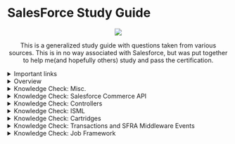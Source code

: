 
# SalesForce Study Guide
  <p align="center"><img src="https://user-images.githubusercontent.com/12513606/156643945-63967b38-5306-4461-9829-a20def922a76.png" /></p>
  
  <p align="center">This is a generalized study guide with questions taken from various sources. This is in no way associated with Salesforce, but was put together to help me(and hopefully others) study and pass the certification. </p>
  
  
<details>
  <summary>Important links</summary>
  
  <br />

  | Description | Link |
  |---|---|
  | Official Documentation (new) | https://developer.salesforce.com/docs/?search_text=post%20action%20link |
  | Official Documentation (old) | https://documentation.b2c.commercecloud.salesforce.com/DOC1/index.jsptopic=%2Fcom.demandware.dochelp%2Fcontent%2Fb2c_commerce%2Ftopics%2Fsite_development%2Fb2c_business_manager_extension_points.html |

  <br />

</details>

<details>
    <summary>Overview</summary>
  
    The following will be various questions I have compiled while studying for the certification test.

  </details>

  <details>
  <summary>Knowledge Check: Misc.</summary>

  <br />

  | Question  | Choices | Answer  |
  |---|---|---|
  | Question - Where would apple pay be disabled for a site? Payment methods, payment processor, or apple pay |  | <details><summary>Reveal Answer</summary>Payment Method</details>  |
  | Question - Which product types are there in SFCC ? |  | <details><summary>Reveal Answer</summary>Standard, base(master), variation group, variation product, product set, product bundle.</details>  |  |
  | Question - What is the correct syntax to define hooks in package.json file in order to configure functionality to be called at a specific point in your application flow or at a specific event? |  | { "hooks": "./cartridge/scripts/hooks.json" } |
  | Question - How would you make a variable be persistent during multiple pages for your current Site? |  | <isset name="var" scope="session"> |
  | Question - What would be the expected cache policy for a page that is rendered by another page where its controller has defined cache.applyDefaultCache in its middleware chain? |  | If this page is rendered by another controller with another cache configuration it would overwrite the previous one |
  | Question - Cache for stored pages are only invalidated and a new one pulled from the applications server when |  | The defined caching time is exceeded or a replication is performed, or the merchant triggers an explicit page cache invalidation in Business Manager. |
  | Question - What happens if the log size limit is reached? |  | Logging is suspended until the next day |
  | Question - A storefront user is trying to submit a form, but nothing is happening and data is not submitted. What is the reason? | a. `No action attribute` <br><br> b. `Validation Failing` <br><br> c. `CSRF validation failed` <br><br> d. `The transaction failed on the controller action` <br><br> e. `all answers are correct` | <details><summary>Reveal answer</summary>All answers are correct</details> |
  | Question - File types accepted to import data in a sandbox instance? Choose all answers that apply. | a. `JSON` <br><br> b. `CSV` <br><br> c. `XML` <br><br> d. `YAML` <br><br> d. `B and C are correct` | <details><summary>Reveal answer</summary> d. B and C are correct</details> |
  | Question - Select the correct syntax about how to use <isprint> tag. | a. `<isprint value="${pdict.numbers}" style="INT" />` <br><br> b. `<isprint value="${pdict.numbers}" />` <br><br> c. `<isprint value="${pdict.numbers}" encoding="false" />` <br><br> d. `<isprint value="${pdict.numbers}" formater="INTEGER" />` | <details><summary>Reveal answer</summary> the answer is b </details> |
  | Question - Given this piece of code, how can you access it inside the loop? `<isloop items="${pdict.listOfItems}" status="status" var="variable">` | a. `${pdict.variable}` <br><br> b. `${status}` <br><br> c. `${variable}` <br><br> d. `${listOfItems[status.index]}` | <details><summary>Reveal answer</summary> c. #{variable} </details> |
  | Question - What is the purpose of the `<isif>` tag? | a. `Anything enclosed in an <isif>... </isif> structure isn't parsed by the template processor and doesn't appear in the generated storefront page.` <br><br>  b. `With <isif> you can loop through the elements of a specified iterator.` <br><br> c. `The <isif> tag outputs the result of expressions and template variables` <br><br> d. `The <isif> tag group lets you create conditional programming constructs using custom tags` | <details><summary>Reveal answer</summary> d. The `<isif>` tag group lets you create conditional programming constructs using custom tags </details> |
  | Question - Select ISML tag or tags that allows you to reuse code in your templates | a. `<isinclude>` <br><br> b. `<isloop>` <br><br> c. `<isdecorate>` <br><br> d. `<iscontent>` <br><br> e. `A and D are correct` <br><br> f. `A and C are correct` | <details><summary>Reveal answer</summary> f. A and C are correct </details> |
  | Question - What salesforce tag is the best way to debug on ISML? | a. `<ismodule>` <br><br> b. `<isdebug>` <br><br> c. `<iscontent>` <br><br> d. `<isprint>` | <details><summary>Reveal answer</summary> d. `<isprint>` </details> |
  | Question - Inside a job flow… how can you set it up so that a job step returns a flag to be used by next job steps? | a. On BM, enable exit status rules <br><br> b. Create script with `return new Status(Status.OK);` <br><br> c. Create script with `return new StatusFlag(Status.OK);` <br><br> d. Create script with `return new Status(Status.OK, 'OK');` <br><br> e. B and D are correct | <details><summary>Reveal answer</summary> e. B and D are correct </details> |
  | For your current site you have multiple locales defined. You’re checking PDP in order to check product description. What happens when a certain locale is not found? | a. `No description is shown` <br><br> b. `Error message is shown` <br><br> c. `Description is shown in fallback locale if configured` <br><br> d. `A and C are both correct` | <details><summary>Reveal answer</summary> d. A and C are both correct. </details> |
  | Question | Choices | <details><summary>Reveal answer</summary> answer here </details> |
  | Question | Choices | <details><summary>Reveal answer</summary> answer here </details> |
  | Question | Choices | <details><summary>Reveal answer</summary> answer here </details> |
  | Question | Choices | <details><summary>Reveal answer</summary> answer here </details> |
  | Question | Choices | <details><summary>Reveal answer</summary> answer here </details> |
  | Question | Choices | <details><summary>Reveal answer</summary> answer here </details> |
  | Question | Choices | <details><summary>Reveal answer</summary> answer here </details> |
  | Question | Choices | <details><summary>Reveal answer</summary> answer here </details> |
  
  <br />
</details>

<details>
  <summary>Knowledge Check: Salesforce Commerce API</summary>

  <br />
  
  | Question  | Answer  |
  |---|---|
  | Some of the core models are extendable and configurable through decorator pattern | True  |
  | You are writing a mobile storefront application, and you need to implement the checkout using Commerce APIs. Which API will you use? | Shopper API |
  | In order to connect Sample Apps to your sandbox, what are some of the parameters you need to set up in api.js? Select the 2 correct choices. | 1. SiteId, ClientId, RealmId, InstanceId. <br/> 2. SiteId, RealmId, InstanceId, ShortCode  |
  | Where are allowed scopes configured for the Commerce API? | API Client in Account Manager |
  | When do you use Shopper API over Management API? Select the 2 correct choices. | 1. When adding a product to a basket <br /> 2. When login a customer into the site|
  | What are some of the reasons for adopting Headless Commerce? Select the 2 correct answers. | 1. It decouples the front end from the back end <br /> 2. It offers great flexibility to make changes |

  <br />
</details>

<details>
<summary>Knowledge Check: Controllers</summary>

  <br />
  
| Question  | Answer  |
|---|---|
| What file does this code refer to: `require('server');` | server.js in the modules/server folder</details> |
| Which of the following statements is not correct? | A controller can invoke another controller</details> |
| Which is not a method for extending a specific controller route (i.e. Home-Show) | Extend |
| If you extend a controller route, can you prepend as well as append to the same route? | True |
| If you remove `next();` on a route, what is the effect? | The next middleware function in the chain is not executed |
| Where can you find the methods of the response (res) attribute used in routes? For example, `res.render()` | Under SFRA / Server-side JS / Class: <a href="https://documentation.b2c.commercecloud.salesforce.com/DOC1/index.jsp?topic=%2Fcom.demandware.dochelp%2Fsfrajsdoc%2Fjs%2Fserver%2Fmodules_server_response.js.html">Response documentation</a> |
  
  <br />
</details>

<details>
  <summary>Knowledge Check: ISML</summary>

  <br />
  
  | Question  | Answer  |
  |---|---|
  | The SFRA modules directory is a cartridge | False |
  | The cartridge path controls the behavior of your site | True |
  | Cartridges can only be uploaded using VSCode | False |
  | Which one of these is considered a best practice? | Create your custom code in a cartridge, and put that cartridge in front of `app_storefront_base` in the cartridge path |
  | If there are 2 code versions in your sandbox, which one is a true statement? | During execution, the cartridge path looks for cartridges in the active version  |

</details>

<details>
  <summary>Knowledge Check: Cartridges</summary>

  <br />
  
  | Question  | Answer  |
  |---|---|
  | The SFRA modules directory is a cartridge | False |
  | The cartridge path controls the behavior of your site | True |
  | Cartridges can only be uploaded using VSCode | False |
  | Which one of these is considered a best practice? | Create your custom code in a cartridge, and put that cartridge in front of app_storefront_base in the cartridge path |
  
</details>

<details>
  <summary>Knowledge Check: Transactions and SFRA Middleware Events</summary>
  
  <br />

  | Question  | Answer  |
  |---|---|
  | _____ allow you to extend the data model to store custom data? | Custom Objects  |
  | What are two ways to create a custom object definition in Business Manager? | 1. Manually define all fields <br /> 2. Import a custom object definition metadata file  |
  | What do you need to save any persistent system or custom object? | Transactions |
  | It’s the best practice to log informational messages and warnings that could happen during the normal execution of your code? | True |
  | The Log Center allows you to filter logs by what two filters? | 1. Severity <br /> 2. Category |
  | To make sure your transaction is the last thing that gets handled by the Handler route, use the ______ event? | `route.beforeComplete` |
  | What kind of hook is a newer REST API offered by Salesforce? | OCAPI Hook |
  | What is another name for a Custom Hook? | SFRA Hook |
  | What do you use to configure functionality to be called at a specific point in your application flow or at a specific event? | Hooks |
  | What is an example of extension_point_name? | dw.order.calculate |

  <br />
</details>
  
<details>
  <summary>Knowledge Check: Job Framework</summary>
  
  <br />

  | Question  | Answer  |
  |---|---|
  | The job framework allows the platform to perform processes for integration purposes | True  |
  | What are two integration processes that the jobs framework allows the platform to perform? | 1. Import products and prices from a PIM <br /> 2. Export custom objects and clean up after export  |
  | As part of the customer agreement, there is a max limit of data usage. What happens when a customer goes over those limits? | It generates an overage charge |
  | Schedules only work in PIG instances so you must run manually in sandboxes | True |
  | Where do export files go? | IMPEX dir |

  <br />
</details>

